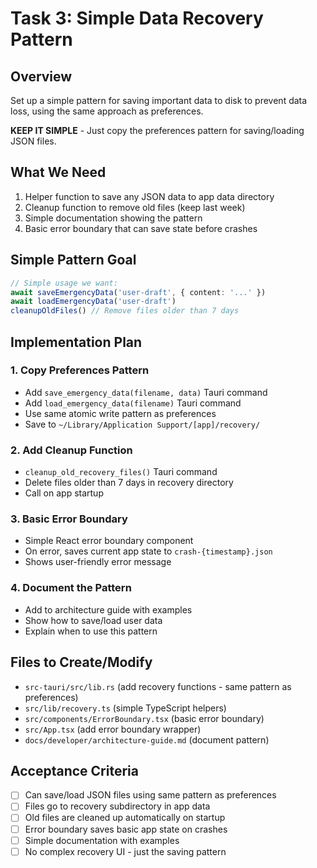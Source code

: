 # Task 3: Simple Data Recovery Pattern

## Overview

Set up a simple pattern for saving important data to disk to prevent data loss, using the same approach as preferences.

**KEEP IT SIMPLE** - Just copy the preferences pattern for saving/loading JSON files.

## What We Need

1. Helper function to save any JSON data to app data directory
2. Cleanup function to remove old files (keep last week)
3. Simple documentation showing the pattern
4. Basic error boundary that can save state before crashes

## Simple Pattern Goal

```typescript
// Simple usage we want:
await saveEmergencyData('user-draft', { content: '...' })
await loadEmergencyData('user-draft')
cleanupOldFiles() // Remove files older than 7 days
```

## Implementation Plan

### 1. Copy Preferences Pattern

- Add `save_emergency_data(filename, data)` Tauri command
- Add `load_emergency_data(filename)` Tauri command
- Use same atomic write pattern as preferences
- Save to `~/Library/Application Support/[app]/recovery/`

### 2. Add Cleanup Function

- `cleanup_old_recovery_files()` Tauri command
- Delete files older than 7 days in recovery directory
- Call on app startup

### 3. Basic Error Boundary

- Simple React error boundary component
- On error, saves current app state to `crash-{timestamp}.json`
- Shows user-friendly error message

### 4. Document the Pattern

- Add to architecture guide with examples
- Show how to save/load user data
- Explain when to use this pattern

## Files to Create/Modify

- `src-tauri/src/lib.rs` (add recovery functions - same pattern as preferences)
- `src/lib/recovery.ts` (simple TypeScript helpers)
- `src/components/ErrorBoundary.tsx` (basic error boundary)
- `src/App.tsx` (add error boundary wrapper)
- `docs/developer/architecture-guide.md` (document pattern)

## Acceptance Criteria

- [ ] Can save/load JSON files using same pattern as preferences
- [ ] Files go to recovery subdirectory in app data
- [ ] Old files are cleaned up automatically on startup
- [ ] Error boundary saves basic app state on crashes
- [ ] Simple documentation with examples
- [ ] No complex recovery UI - just the saving pattern

